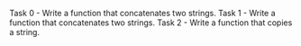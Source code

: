 Task 0 - Write a function that concatenates two strings.
Task 1 - Write a function that concatenates two strings.
Task 2 - Write a function that copies a string.
